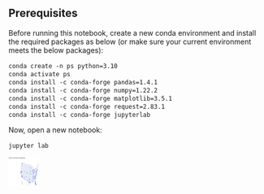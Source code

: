 ## Prerequisites

Before running this notebook, create a new conda environment and install the required packages as below (or make sure your current environment meets the below packages):

```
conda create -n ps python=3.10
conda activate ps
conda install -c conda-forge pandas=1.4.1
conda install -c conda-forge numpy=1.22.2
conda install -c conda-forge matplotlib=3.5.1
conda install -c conda-forge request=2.83.1
conda install -c conda-forge jupyterlab
```

Now, open a new notebook:
```
jupyter lab
```
<img src="https://github.com/nmshafie1993/test/blob/main/photo_2022-03-06_23-53-27.jpg" width=60 height=60 />
